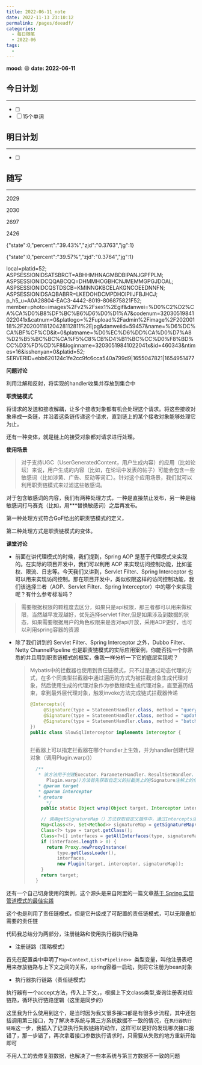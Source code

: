 ```yaml
---
title: 2022-06-11_note
date: 2022-11-13 23:10:12
permalink: /pages/deeadf/
categories:
  - 每日随笔
  - 2022-06
tags:
  - 
---
```

**mood:** :smile:  									**date: 2022-06-11**  
## 今日计划  
------
- [ ]  
- [ ]  15个单词
## 明日计划  
------
- [ ]  
## 随写 
------



2029

2030

2697

2426

{"state":0,"percent":"39.43%","zjd":"0.3763","jg":1}

{"state":0,"percent":"39.57%","zjd":"0.3764","jg":1}

local=platid=52; ASPSESSIONIDSATSBRCT=ABHHMHNAGMBDBIPANJGPFPLM; ASPSESSIONIDCQQABCQQ=DHMMHOGBHCNJMEMMGPGJDOAL; ASPSESSIONIDCQSTDSCB=KMINNGKBCELAKGNCOEEDNNFN; ASPSESSIONIDSAQBABRR=LKEDOHDCMPDHOIPIIJFBJHCJ; p_h5_u=A0A28804-EAC3-4442-8019-806875821F52; member=photo=images%2Fv2%2Fsex1%2Egif&danwei=%D0%C2%D2%CA%CA%D0%B8%DF%BC%B6%D6%D0%D1%A7&codenum=32030519841022041x&catnum=0&platlogo=%2Fupload%2Fadmin%2Fimage%2F20200118%2F20200118120428112811%2Ejpg&danweiid=59457&name=%D6%DC%CA%BF%CF%CD&it=0&platname=%D0%EC%D6%DD%CA%D0%D7%A8%D2%B5%BC%BC%CA%F5%C8%CB%D4%B1%BC%CC%D0%F8%BD%CC%D3%FD%CD%F8&loginname=32030519841022041x&id=460343&ntimes=16&isshenyan=0&platid=52; SERVERID=ebb620124c1fe2cc9fc6cca540a799d9|1655047821|1654951477





**问题讨论**

利用注解和反射，将实现的handler收集并存放到集合中



**职责链模式**

将请求的发送和接收解耦，让多个接收对象都有机会处理这个请求。将这些接收对象串成一条链，并沿着这条链传递这个请求，直到链上的某个接收对象能够处理它为止。

还有一种变体，就是链上的接受对象都对请求进行处理。

**使用场景**

> 对于支持UGC（UserGeneratedContent，用户生成内容）的应用（比如论坛）来说，用户生成的内容（比如，在论坛中发表的帖子）可能会包含一些敏感词（比如涉黄、广告、反动等词汇）。针对这个应用场景，我们就可以利用职责链模式来过滤这些敏感词。

对于包含敏感词的内容，我们有两种处理方式，一种是直接禁止发布，另一种是给敏感词打马赛克（比如，用***替换敏感词）之后再发布。

第一种处理方式符合GoF给出的职责链模式的定义，

第二种处理方式是职责链模式的变体。



**课堂讨论**

- 前面在讲代理模式的时候，我们提到，Spring AOP 是基于代理模式来实现的。在实际的项目开发中，我们可以利用 AOP 来实现访问控制功能，比如鉴权、限流、日志等。今天我们又讲到，Servlet Filter、Spring Interceptor 也可以用来实现访问控制。那在项目开发中，类似权限这样的访问控制功能，我们该选择三者（AOP、Servlet Filter、Spring Interceptor）中的哪个来实现呢？有什么参考标准吗？

> 需要根据权限的颗粒度去区分，如果只是api权限，那三者都可以用来做权限，当然越早发现越好，优先选择servlet filter,但是如果涉及到数据的状态，如果需要根据用户的角色权限来是否对api开放，采用AOP更好，也可以利用spring容器的资源

- 除了我们讲到的 Servlet Filter、Spring Interceptor 之外，Dubbo Filter、Netty ChannelPipeline 也是职责链模式的实际应用案例，你能否找一个你熟悉的并且用到职责链模式的框架，像我一样分析一下它的底层实现呢？


  > Mybatis中的拦截器也使用到责任链模式，只不过是通过动态代理的方式，在多个同类型拦截器中通过遍历的方式为被拦截对象生成代理对象，然后使用生成的代理对象作为参数继续生成代理对象，直至遍历结束，拿到最外层代理对象，触发invoke方法完成链式拦截器传递
  >
  > ```java
  > @Intercepts({
  >      @Signature(type = StatementHandler.class, method = "query", args = {Statement.class, ResultHandler.class}),
  >      @Signature(type = StatementHandler.class, method = "update", args = {Statement.class}),
  >      @Signature(type = StatementHandler.class, method = "batch", args = {Statement.class})
  > })
  > public class SlowSqlInterceptor implements Interceptor {
  >  
  > ```
  >
  > 拦截器上可以指定拦截器在哪个handler上生效，并为handler创建代理对象（调用Plugin.warp()）
  >```java
  >   /**
  >    * 该方法用于创建Executor、ParameterHandler、ResultSetHandler、StatementHandler的代理对象
  >       Plugin.warp()方法首先获取自定义的拦截类上的@Signature注解上的信息并存入map，那就知道了要拦截哪些对象地哪些方法，然后判断传入的target对象是否满足拦截对象的类型，满足则创建代理对象，不满足则直接返回原对象。
  >    * @param target
  >    * @param interceptor
  >    * @return
  >       */
  >     public static Object wrap(Object target, Interceptor interceptor) {
  >
  >     // 调用getSignatureMap（）方法获取自定义插件中，通过Intercepts注解指定的方法
  >     Map<Class<?>, Set<Method>> signatureMap = getSignatureMap(interceptor);
  >     Class<?> type = target.getClass();
  >     Class<?>[] interfaces = getAllInterfaces(type, signatureMap);
  >     if (interfaces.length > 0) {
  >       return Proxy.newProxyInstance(
  >           type.getClassLoader(),
  >           interfaces,
  >           new Plugin(target, interceptor, signatureMap));
  >     }
  >     return target;
  >   }
  > ```

还有一个自己切身使用的案例，这个源头是来自阿里的一篇文章[基于 Spring 实现管道模式的最佳实践](https://blog.csdn.net/Taobaojishu/article/details/110211924)

这个也是利用了责任链模式，但是它升级成了可配置的责任链模式，可以无限叠加需要的责任链

代码我总结分为两部分，注册链路和使用执行器执行链路

- 注册链路（策略模式）

首先在配置类中申明了`Map<Context,List<Pipeline>> `类型变量，叫他注册表吧用来存放链路与上下文之间的关系，spring容器一启动，则将它注册为bean对象

- 执行器执行链路（责任链模式）

执行器有一个accept方法，传入上下文，，根据上下文class类型,查询注册表对应链路，循环执行链路逻辑（这里是同步的）



这里我为什么使用到这个，是当时因为我又很多接口都是有很多步流程，其中还包括调用第三接口，为了解决本系统与第三方系统数据不一致的情况，在`执行器执行链路`这一步，我插入了记录执行失败链路的动作，这样可以更好的发现哪次接口报错了，那一步错了，再次拿着接口参数执行请求时，只需要从失败的地方重新开始即可

不用人工的去修复脏数据，也解决了一些本系统与第三方数据不一致的问题



